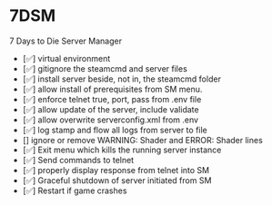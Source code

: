 # 7DSM
7 Days to Die Server Manager


- [✅] virtual environment
- [✅] gitignore the steamcmd and server files
- [✅] install server beside, not in, the steamcmd folder
- [✅] allow install of prerequisites from SM menu.
- [✅] enforce telnet true, port, pass from .env file
- [✅] allow update of the server, include validate
- [✅] allow overwrite serverconfig.xml from .env
- [✅] log stamp and flow all logs from server to file
- [] ignore or remove WARNING: Shader and ERROR: Shader lines
- [✅] Exit menu which kills the running server instance
- [✅] Send commands to telnet
- [✅] properly display response from telnet into SM
- [✅] Graceful shutdown of server initiated from SM
- [✅] Restart if game crashes